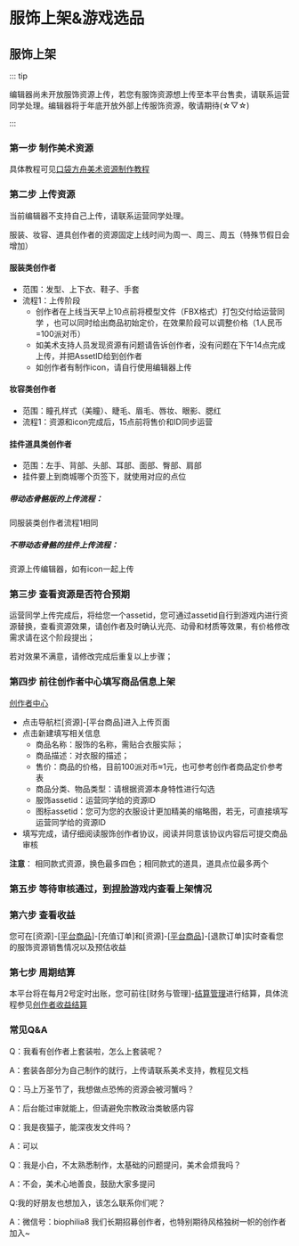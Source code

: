 # 服饰上架&游戏选品

## 服饰上架

::: tip 

编辑器尚未开放服饰资源上传，若您有服饰资源想上传至本平台售卖，请联系运营同学处理。编辑器将于年底开放外部上传服饰资源，敬请期待(☆▽☆)

:::

### 第一步 制作美术资源

具体教程可见[口袋方舟美术资源制作教程](https://meta.feishu.cn/wiki/XMvIwmVfVicHFWksfijcKFU1nmb)

### 第二步 上传资源

当前编辑器不支持自己上传，请联系运营同学处理。

服装、妆容、道具创作者的资源固定上线时间为周一、周三、周五（特殊节假日会增加）

#### 服装类创作者

- 范围：发型、上下衣、鞋子、手套
- 流程1：上传阶段
  - 创作者在上线当天早上10点前将模型文件（FBX格式）打包交付给运营同学 ，也可以同时给出商品初始定价，在效果阶段可以调整价格（1人民币=100派对币）
  - 如美术支持人员发现资源有问题请告诉创作者，没有问题在下午14点完成上传，并把AssetID给到创作者
  - 如创作者有制作icon，请自行使用编辑器上传

#### 妆容类创作者

- 范围：瞳孔样式（美瞳）、睫毛、眉毛、唇妆、眼影、腮红
- 流程1：资源和icon完成后，15点前将售价和ID同步运营

#### 挂件道具类创作者

- 范围：左手、背部、头部、耳部、面部、臀部、肩部
- 挂件要上到商城哪个页签下，就使用对应的点位

##### 带动态骨骼版的上传流程：

同服装类创作者流程1相同

##### 不带动态骨骼的挂件上传流程：

资源上传编辑器，如有icon一起上传

### 第三步 查看资源是否符合预期

运营同学上传完成后，将给您一个assetid，您可通过assetid自行到游戏内进行资源替换，查看资源效果，请创作者及时确认光亮、动骨和材质等效果，有价格修改需求请在这个阶段提出；

若对效果不满意，请修改完成后重复以上步骤；

### 第四步 前往创作者中心填写商品信息上架

[创作者中心](https://portal.ark.online/#/admin/platform-product)

- 点击导航栏[资源]-[平台商品]进入上传页面
- 点击新建填写相关信息
  - 商品名称：服饰的名称，需贴合衣服实际；
  - 商品描述：对衣服的描述；
  - 售价：商品的价格，目前100派对币≈1元，也可参考创作者商品定价参考表
  - 商品分类、物品类型：请根据资源本身特性进行勾选
  - 服饰assetid：运营同学给的资源ID
  - 图标assetid：您可为您的衣服设计更加精美的缩略图，若无，可直接填写运营同学给的资源ID
- 填写完成，请仔细阅读服饰创作者协议，阅读并同意该协议内容后可提交商品审核

**注意**： 相同款式资源，换色最多四色；相同款式的道具，道具点位最多两个

### 第五步 等待审核通过，到捏脸游戏内查看上架情况

### 第六步 查看收益

您可在[资源]-[[平台商品](https://portal.ark.online/#/admin/platform-product)]-[充值订单]和[资源]-[[平台商品](https://portal.ark.online/#/admin/platform-product)]-[退款订单]实时查看您的服饰资源销售情况以及预估收益

### 第七步 周期结算

本平台将在每月2号定时出账，您可前往[财务与管理]-[结算管理](https://portal.ark.online/#/admin/settle-list)进行结算，具体流程参见[创作者收益结算](https://docs.ark.online/CreatorPortal/Monetization.html)

### 常见Q&A

Q：我看有创作者上套装啦，怎么上套装呢？

A：套装各部分为自己制作的就行，上传请联系美术支持，教程见文档

Q：马上万圣节了，我想做点恐怖的资源会被河蟹吗？

A：后台能过审就能上，但请避免宗教政治类敏感内容

Q：我是夜猫子，能深夜发文件吗？

A：可以

Q：我是小白，不太熟悉制作，太基础的问题提问，美术会烦我吗？

A：不会，美术心地善良，鼓励大家多提问

Q:我的好朋友也想加入，该怎么联系你们呢？

A：微信号：biophilia8 我们长期招募创作者，也特别期待风格独树一帜的创作者加入~
